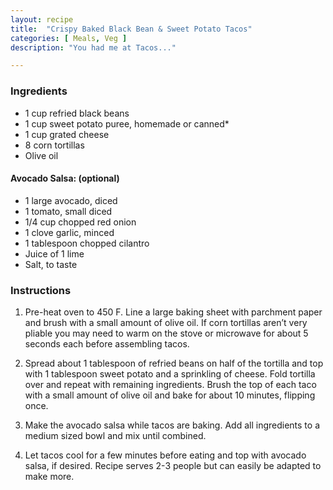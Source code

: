 ```yaml
---
layout: recipe
title:  "Crispy Baked Black Bean & Sweet Potato Tacos"
categories: [ Meals, Veg ]
description: "You had me at Tacos..."

---
```


### Ingredients

- 1 cup refried black beans
- 1 cup sweet potato puree, homemade or canned*
- 1 cup grated cheese
- 8 corn tortillas
- Olive oil

#### Avocado Salsa: (optional)

- 1 large avocado, diced
- 1 tomato, small diced
- 1/4 cup chopped red onion
- 1 clove garlic, minced
- 1 tablespoon chopped cilantro
- Juice of 1 lime
- Salt, to taste

### Instructions

1. Pre-heat oven to 450 F. Line a large baking sheet with parchment paper and brush with a small amount of olive oil. If corn tortillas aren’t very pliable you may need to warm on the stove or microwave for about 5 seconds each before assembling tacos.

2. Spread about 1 tablespoon of refried beans on half of the tortilla and top with 1 tablespoon sweet potato and a sprinkling of cheese. Fold tortilla over and repeat with remaining ingredients. Brush the top of each taco with a small amount of olive oil and bake for about 10 minutes, flipping once.

3. Make the avocado salsa while tacos are baking. Add all ingredients to a medium sized bowl and mix until combined.

4. Let tacos cool for a few minutes before eating and top with avocado salsa, if desired. Recipe serves 2-3 people but can easily be adapted to make more.